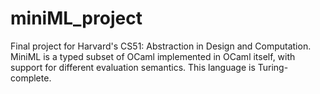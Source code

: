 # miniML_project
Final project for Harvard's CS51: Abstraction in Design and Computation. MiniML is a typed subset of OCaml implemented in OCaml itself, with support for different evaluation semantics. This language is Turing-complete.
